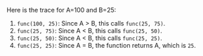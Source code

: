 Here is the trace for A=100 and B=25:
1. `func(100, 25)`: Since A > B, this calls `func(25, 75)`.
2. `func(25, 75)`: Since A < B, this calls `func(25, 50)`.
3. `func(25, 50)`: Since A < B, this calls `func(25, 25)`.
4. `func(25, 25)`: Since A = B, the function returns A, which is `25`.